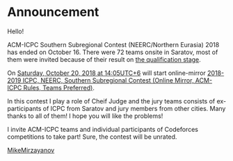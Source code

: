 # Announcement

Hello!

ACM-ICPC Southern Subregional Contest (NEERC/Northern Eurasia) 2018 has ended on October 16. There were 72 teams onsite in Saratov, most of them were invited because of their result on [the qualification stage](https://codeforces.com/https://icpc.sgu.ru/).

On [Saturday, October 20, 2018 at 14:05UTC+6](https://codeforces.com/https://www.timeanddate.com/worldclock/fixedtime.html?day=20&month=10&year=2018&hour=11&min=5&sec=0&p1=166) will start online-mirror [2018-2019 ICPC, NEERC, Southern Subregional Contest (Online Mirror, ACM-ICPC Rules, Teams Preferred)](https://codeforces.com/contest/1070 "2018-2019 ICPC, NEERC, Southern Subregional Contest (Online Mirror, ACM-ICPC Rules, Teams Preferred)").

In this contest I play a role of Cheif Judge and the jury teams consists of ex-participants of ICPC from Saratov and jury members from other cities. Many thanks to all of them! I hope you will like the problems!

I invite ACM-ICPC teams and individual participants of Codeforces competitions to take part! Sure, the contest will be unrated.

[MikeMirzayanov](https://codeforces.com/profile/MikeMirzayanov "Headquarters, MikeMirzayanov")

